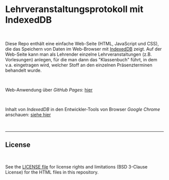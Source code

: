 # Lehrveranstaltungsprotokoll mit IndexedDB #

<br>

Diese Repo enthält eine einfache Web-Seite (HTML, JavaScript und CSS), die das Speichern von Daten im 
Web-Browser mit [IndexedDB](https://www.ionos.de/digitalguide/websites/web-entwicklung/indexeddb/) zeigt.
Auf der Web-Seite kann man als Lehrender einzelne Lehrveranstaltungen (z.B. Vorlesungen) anlegen, 
für die man dann das "Klassenbuch" führt, in dem v.a. eingetragen wird, welcher Stoff an den
einzelnen Präsenzterminen behandelt wurde.

<br>

Web-Anwendung über *GitHub Pages*: [hier](https://mdecker-mobilecomputing.github.io/HTML_IndexedDB_Lehrveranstaltungsprotokoll/)

<br>

Inhalt von *IndexedDB*  in den Entwickler-Tools von Browser *Google Chrome* anschauen:
[siehe hier](https://developer.chrome.com/docs/devtools/storage/indexeddb?hl=de)

<br>

----

## License ##

<br>

See the [LICENSE file](LICENSE.md) for license rights and limitations (BSD 3-Clause License)
for the HTML files in this repository.

<br>
